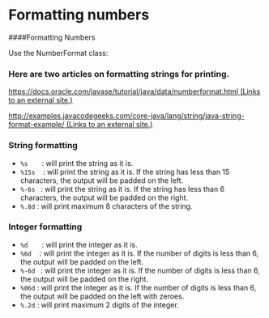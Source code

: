 # Formatting numbers

####Formatting Numbers

Use the NumberFormat class:





<h3>Here are two articles on formatting strings for printing.</h3>
<p><a href="https://docs.oracle.com/javase/tutorial/java/data/numberformat.html" class="external" target="_blank"><span><span>https://docs.oracle.com/javase/tutorial/java/data/numberformat.html</span><span class="screenreader-only">&nbsp;(Links to an external site.)</span></span><span class="ui-icon ui-icon-extlink ui-icon-inline" title="Links to an external site."></span></a></p>
<p><a href="http://examples.javacodegeeks.com/core-java/lang/string/java-string-format-example/" class="external" target="_blank"><span><span>http://examples.javacodegeeks.com/core-java/lang/string/java-string-format-example/</span><span class="screenreader-only">&nbsp;(Links to an external site.)</span></span><span class="ui-icon ui-icon-extlink ui-icon-inline" title="Links to an external site."></span></a></p>
<h3></h3>
<h3>String formatting</h3>
<ul>
<li>
<code>%s</code> &nbsp; &nbsp; &nbsp; : will print the string as it is.</li>
<li>
<code>%15s</code> &nbsp; &nbsp;: will <span>print</span> the string as it is. If the string has less than 15 characters, the output will be padded on the left.</li>
<li>
<code>%-6s </code>&nbsp;: will <span>print</span> the string as it is. If the string has less than 6 characters, the output will be padded on the right.</li>
<li>
<code>%.8d</code> : will print maximum 8 characters of the string.</li>
</ul>
<h3>Integer formatting</h3>
<ul>
<li>
<code>%d</code> &nbsp; &nbsp; &nbsp; : will print the integer as it is.</li>
<li>
<code>%6d</code> &nbsp; &nbsp;: will <span>print</span> the integer as it is. If the number of digits is less than 6, the output will be padded on the left.</li>
<li>
<code>%-6d </code>&nbsp;: will <span>print</span> the integer as it is. If the number of digits is less than 6, the output will be padded on the right.</li>
<li>
<code>%06d</code> : will <span>print</span> the integer as it is. If the number of digits is less than 6, the output will be padded on the left with zeroes.</li>
<li>
<code>%.2d</code> : will print maximum 2 digits of the integer.</li>
</ul>
  